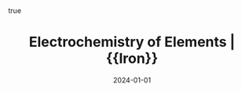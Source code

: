 ---
id: behanElectrochemistryElementsIron2024
title: Electrochemistry of Elements | {{Iron}}
date: '2024-01-01'
authors:
- Behan, James A. and Barrière, Frédéric
doi: 10.1016/B978-0-323-96022-9.00214-0
publication: 'In: *Reference {{Module}} in {{Chemistry}}, {{Molecular Sciences}} and
  {{Chemical Engineering}}*'
publication_types:
- '0'
selected: false
tags: []
projects: []
math: true

---